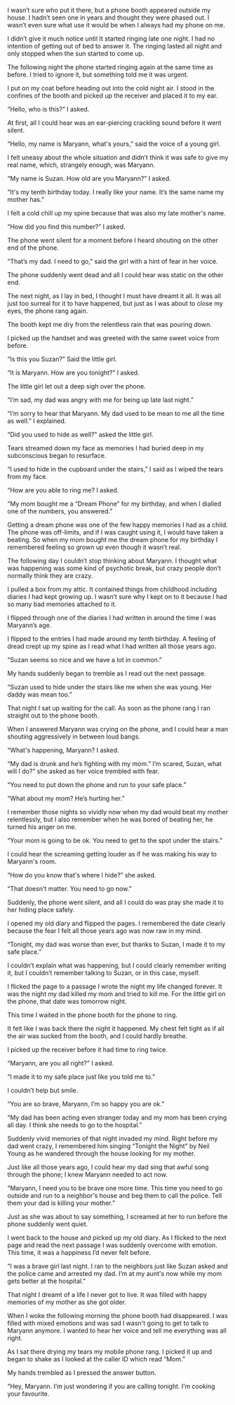 I wasn’t sure who put it there, but a phone booth appeared outside my house. I hadn’t seen one in years and thought they were phased out. I wasn’t even sure what use it would be when I always had my phone on me.

I didn’t give it much notice until It started ringing late one night. I had no intention of getting out of bed to answer it. The ringing lasted all night and only stopped when the sun started to come up.  

The following night the phone started ringing again at the same time as before. I tried to ignore it, but something told me it was urgent.  

I put on my coat before heading out into the cold night air. I stood in the confines of the booth and picked up the receiver and placed it to my ear. 

“Hello, who is this?” I asked. 

At first, all I could hear was an ear-piercing crackling sound before it went silent. 

“Hello, my name is Maryann, what's yours,” said the voice of a young girl. 

I felt uneasy about the whole situation and didn’t think it was safe to give my real name, which, strangely enough, was Maryann. 

“My name is Suzan. How old are you Maryann?” I asked. 

“It's my tenth birthday today. I really like your name. It’s the same name my mother has.”

I felt a cold chill up my spine because that was also my late mother's name. 

“How did you find this number?” I asked. 

The phone went silent for a moment before I heard shouting on the other end of the phone. 

“That’s my dad. I need to go,” said the girl with a hint of fear in her voice. 

The phone suddenly went dead and all I could hear was static on the other end. 

The next night, as I lay in bed, I thought I must have dreamt it all. It was all just too surreal for it to have happened, but just as I was about to close my eyes, the phone rang again. 

The booth kept me dry from the relentless rain that was pouring down. 

I picked up the handset and was greeted with the same sweet voice from before. 

“Is this you Suzan?” Said the little girl. 

“It is Maryann. How are you tonight?” I asked. 

The little girl let out a deep sigh over the phone. 

“I’m sad, my dad was angry with me for being up late last night.” 

“I’m sorry to hear that Maryann. My dad used to be mean to me all the time as well.” I explained.

“Did you used to hide as well?” asked the little girl.

Tears streamed down my face as memories I had buried deep in my subconscious began to resurface.  

“I used to hide in the cupboard under the stairs,” I said as I wiped the tears from my face. 

“How are you able to ring me? I asked. 

“My mom bought me a “Dream Phone” for my birthday, and when I dialled one of the numbers, you answered.”

Getting a dream phone was one of the few happy memories I had as a child. The phone was off-limits, and if I was caught using it, I would have taken a beating. So when my mom bought me the dream phone for my birthday I remembered feeling so grown up even though it wasn’t real. 

The following day I couldn’t stop thinking about Maryann. I thought what was happening was some kind of psychotic break, but crazy people don’t normally think they are crazy. 

I pulled a box from my attic. It contained things from childhood including diaries I had kept growing up. I wasn’t sure why I kept on to it because I had so many bad memories attached to it. 

I flipped through one of the diaries I had written in around the time I was Maryann’s age. 

I flipped to the entries I had made around my tenth birthday. A feeling of dread crept up my spine as I read what I had written all those years ago. 

“Suzan seems so nice and we have a lot in common.”
 
My hands suddenly began to tremble as I read out the next passage. 

“Suzan used to hide under the stairs like me when she was young. Her daddy was mean too.”

That night I sat up waiting for the call. As soon as the phone rang I ran straight out to the phone booth. 

When I answered Maryann was crying on the phone, and I could hear a man shouting aggressively in between loud bangs. 

“What's happening, Maryann? I asked. 

“My dad is drunk and he’s fighting with my mom.” I’m scared, Suzan, what will I do?” she asked as her voice trembled with fear. 

“You need to put down the phone and run to your safe place.” 

“What about my mom? He’s hurting her.”

I remember those nights so vividly now when my dad would beat my mother relentlessly, but I also remember when he was bored of beating her, he turned his anger on me. 

“Your mom is going to be ok. You need to get to the spot under the stairs.”

I could hear the screaming getting louder as if he was making his way to Maryann's room. 

“How do you know that's where I hide?” she asked. 

“That doesn't matter. You need to go now.” 

Suddenly, the phone went silent, and all I could do was pray she made it to her hiding place safely. 

I opened my old diary and flipped the pages. I remembered the date clearly because the fear I felt all those years ago was now raw in my mind. 

“Tonight, my dad was worse than ever, but thanks to Suzan, I made it to my safe place.” 

I couldn’t explain what was happening, but I could clearly remember writing it, but I couldn’t remember talking to Suzan, or in this case, myself. 

I flicked the page to a passage I wrote the night my life changed forever. It was the night my dad killed my mom and tried to kill me. For the little girl on the phone, that date was tomorrow night. 

This time I waited in the phone booth for the phone to ring. 

It felt like I was back there the night it happened. My chest felt tight as if all the air was sucked from the booth, and I could hardly breathe. 

I picked up the receiver before it had time to ring twice. 

“Maryann, are you all right?” I asked. 

“I made it to my safe place just like you told me to.” 

I couldn’t help but smile. 

“You are so brave, Maryann, I’m so happy you are ok.”

“My dad has been acting even stranger today and my mom has been crying all day. I think she needs to go to the hospital.” 

Suddenly vivid memories of that night invaded my mind. Right before my dad went crazy, I remembered him singing “Tonight the Night" by Neil Young as he wandered through the house looking for my mother. 

Just like all those years ago, I could hear my dad sing that awful song through the phone; I knew Maryann needed to act now. 

“Maryann, I need you to be brave one more time. This time you need to go outside and run to a neighbor's house and beg them to call the police. Tell them your dad is killing your mother.” 

Just as she was about to say something, I screamed at her to run before the phone suddenly went quiet. 

I went back to the house and picked up my old diary. As I flicked to the next page and read the next passage I was suddenly overcome with emotion. This time, it was a happiness I’d never felt before. 

“I was a brave girl last night. I ran to the neighbors just like Suzan asked and the police came and arrested my dad. I’m at my aunt's now while my mom gets better at the hospital.”

That night I dreamt of a life I never got to live. It was filled with happy memories of my mother as she got older. 

When I woke the following morning the phone booth had disappeared. I was filled with mixed emotions and was sad I wasn't going to get to talk to Maryann anymore. I wanted to hear her voice and tell me everything was all right. 

As I sat there drying my tears my mobile phone rang. I picked it up and began to shake as I looked at the caller ID which read “Mom.”

My hands trembled as I pressed the answer button. 

“Hey, Maryann. I’m just wondering if you are calling tonight. I’m cooking your favourite. 


